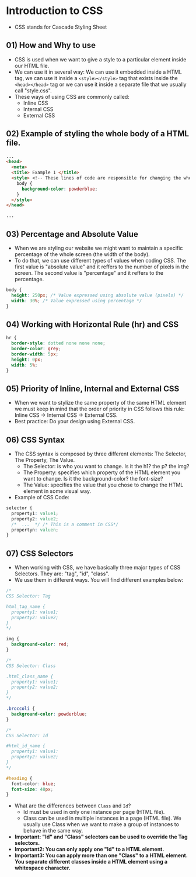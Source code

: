 # Introduction to CSS
* CSS stands for Cascade Styling Sheet

## 01) How and Why to use
* CSS is used when we want to give a style to a particular element inside our HTML file.
* We can use it in several way: We can use it embedded inside a HTML tag, we can use it inside a ```<style></style>``` tag that exists inside the ```<head></head>``` tag or we can use it inside a separate file that we usually call "style.css".
* These ways of using CSS are commonly called:
   * Inline CSS
   * Internal CSS
   * External CSS

## 02) Example of styling the whole body of a HTML file.
```html
...
<head>
  <meta>
  <title> Example 1 </title>
  <style> <!-- These lines of code are responsible for changing the whole background color of our webiste. -->
    body {
      background-color: powderblue; 
    }
  </style>
</head>

...
```

## 03) Percentage and Absolute Value
* When we are styling our website we might want to maintain a specific percentage of the whole screen (the width of the body).
* To do that, we can use different types of values when coding CSS. The first value is "absolute value" and it reffers to the number of pixels in the screen. The second value is "percentage" and it reffers to the percentage.
```css
body {
  height: 250px; /* Value expressed using absolute value (pixels) */
  width: 30%; /* Value expressed using percentage */
}
```

## 04) Working with Horizontal Rule (hr) and CSS
```css
hr {
  border-style: dotted none none none;
  border-color: grey;
  border-width: 5px;
  height: 0px;
  width: 5%; 
}
```

## 05) Priority of Inline, Internal and External CSS
* When we want to stylize the same property of the same HTML element we must keep in mind that the order of priority in CSS follows this rule: Inline CSS -> Internal CSS -> External CSS.
* Best practice: Do your design using External CSS.

## 06) CSS Syntax
* The CSS syntax is composed by three different elements: The Selector, The Property, The Value.
  * The Selector: is who you want to change. Is it the h1? the p? the img?
  * The Property: specifies which property of the HTML element you want to change. Is it the background-color? the font-size?
  * The Value: specifies the value that you chose to change the HTML element in some visual way.
* Example of CSS Code:
```css
selector {
  property1: value1;
  property2: value2;
  /*  ...  */ /* This is a comment in CSS*/
  propertyn: valuen;
}
```

## 07) CSS Selectors
* When working with CSS, we have basically three major types of CSS Selectors. They are: "tag", "id", "class".
* We use them in different ways. You will find different examples below:
```css
/* 
CSS Selector: Tag 

html_tag_name {
  property1: value1;
  property2: value2;
}
*/

img {
  background-color: red; 
}

/*
CSS Selector: Class

.html_class_name {
  property1: value1;
  property2: value2;
}
*/

.broccoli {
  background-color: powderblue;
}

/*
CSS Selector: Id

#html_id_name {
  property1: value1:
  property2: value2;
}
*/

#heading {
  font-color: blue;
  font-size: 48px;
}
```
* What are the differences between ```Class``` and ```Id```?
  * Id must be used in only one instance per page (HTML file).
  * Class can be used in multiple instances in a page (HTML file). We usually use Class when we want to make a group of instances to behave in the same way.
* __Important: "Id" and "Class" selectors can be used to override the Tag selectors.__
* __Important2: You can only apply one "Id" to a HTML element.__
* __Important3: You can apply more than one "Class" to a HTML element. You separate different classes inside a HTML element using a whitespace character.__
